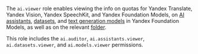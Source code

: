 The `ai.viewer` role enables viewing the info on quotas for Yandex Translate, Yandex Vision, Yandex SpeechKit, and Yandex Foundation Models, on [AI assistants](../../ai-studio/concepts/assistant/index.md), [datasets](../../ai-studio/dataset/api-ref/grpc/index.md), and [text generation models](../../ai-studio/concepts/generation/models.md) in Yandex Foundation Models, as well as on the relevant [folder](../../resource-manager/concepts/resources-hierarchy.md#folder).

This role includes the `ai.auditor`, `ai.assistants.viewer`, `ai.datasets.viewer`, and `ai.models.viewer` permissions.
